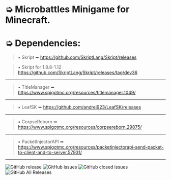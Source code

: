 # ➭ Microbattles Minigame for Minecraft.

# ➭ Dependencies:
> ▪ Skript ➥ https://github.com/SkriptLang/Skript/releases

> ▪ Skript for 1.8.8-1.12 https://github.com/SkriptLang/Skript/releases/tag/dev36
***
> ▪ TitleManager ➥ https://www.spigotmc.org/resources/titlemanager.1049/
***
> ▪ LeafSK ➥ https://github.com/andrei923/LeafSK/releases
***
> ▪ CorpseReborn ➥ https://www.spigotmc.org/resources/corpsereborn.29875/
***
> ▪ PacketInjectorAPI ➥ https://www.spigotmc.org/resources/packetinjectorapi-send-packet-to-client-and-to-server.57931/
***

![GitHub release](https://img.shields.io/github/release/andrei923/MicroBattles.svg?style=for-the-badge)
![GitHub issues](https://img.shields.io/github/issues-raw/andrei923/MicroBattles.svg?style=for-the-badge)
![GitHub closed issues](https://img.shields.io/github/issues-closed-raw/andrei923/MicroBattles.svg?style=for-the-badge)
![GitHub All Releases](https://img.shields.io/github/downloads/andrei923/MicroBattles/total.svg?style=for-the-badge)
